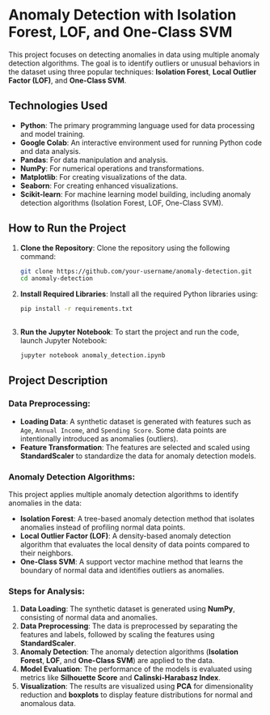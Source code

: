 # Anomaly Detection with Isolation Forest, LOF, and One-Class SVM

This project focuses on detecting anomalies in data using multiple anomaly detection algorithms. The goal is to identify outliers or unusual behaviors in the dataset using three popular techniques: **Isolation Forest**, **Local Outlier Factor (LOF)**, and **One-Class SVM**.

## Technologies Used

- **Python**: The primary programming language used for data processing and model training.
- **Google Colab**: An interactive environment used for running Python code and data analysis.
- **Pandas**: For data manipulation and analysis.
- **NumPy**: For numerical operations and transformations.
- **Matplotlib**: For creating visualizations of the data.
- **Seaborn**: For creating enhanced visualizations.
- **Scikit-learn**: For machine learning model building, including anomaly detection algorithms (Isolation Forest, LOF, One-Class SVM).

## How to Run the Project

1. **Clone the Repository**:
Clone the repository using the following command:
    ```bash
    git clone https://github.com/your-username/anomaly-detection.git
    cd anomaly-detection
 
2. **Install Required Libraries**:
Install all the required Python libraries using:
    ```bash
    pip install -r requirements.txt
  

3. **Run the Jupyter Notebook**:
To start the project and run the code, launch Jupyter Notebook:
    ```bash
    jupyter notebook anomaly_detection.ipynb


## Project Description

### Data Preprocessing:
- **Loading Data**: A synthetic dataset is generated with features such as `Age`, `Annual Income`, and `Spending Score`. Some data points are intentionally introduced as anomalies (outliers).
- **Feature Transformation**: The features are selected and scaled using **StandardScaler** to standardize the data for anomaly detection models.

### Anomaly Detection Algorithms:
This project applies multiple anomaly detection algorithms to identify anomalies in the data:
- **Isolation Forest**: A tree-based anomaly detection method that isolates anomalies instead of profiling normal data points.
- **Local Outlier Factor (LOF)**: A density-based anomaly detection algorithm that evaluates the local density of data points compared to their neighbors.
- **One-Class SVM**: A support vector machine method that learns the boundary of normal data and identifies outliers as anomalies.

### Steps for Analysis:
1. **Data Loading**: The synthetic dataset is generated using **NumPy**, consisting of normal data and anomalies.
2. **Data Preprocessing**: The data is preprocessed by separating the features and labels, followed by scaling the features using **StandardScaler**.
3. **Anomaly Detection**: The anomaly detection algorithms (**Isolation Forest**, **LOF**, and **One-Class SVM**) are applied to the data.
4. **Model Evaluation**: The performance of the models is evaluated using metrics like **Silhouette Score** and **Calinski-Harabasz Index**.
5. **Visualization**: The results are visualized using **PCA** for dimensionality reduction and **boxplots** to display feature distributions for normal and anomalous data.


